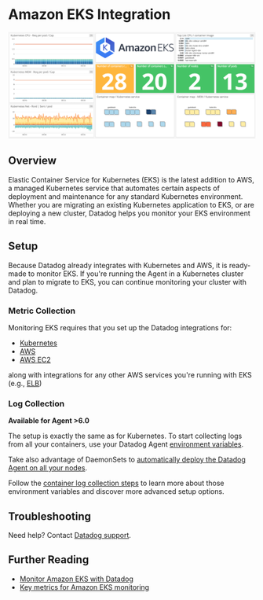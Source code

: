 # Amazon EKS Integration

![EKS Dashboard][1]

## Overview

Elastic Container Service for Kubernetes (EKS) is the latest addition to AWS, a managed Kubernetes service that automates certain aspects of deployment and maintenance for any standard Kubernetes environment. Whether you are migrating an existing Kubernetes application to EKS, or are deploying a new cluster, Datadog helps you monitor your EKS environment in real time.

## Setup

Because Datadog already integrates with Kubernetes and AWS, it is ready-made to monitor EKS. If you're running the Agent in a Kubernetes cluster and plan to migrate to EKS, you can continue monitoring your cluster with Datadog. 

### Metric Collection

Monitoring EKS requires that you set up the Datadog integrations for:

* [Kubernetes][2]
* [AWS][3]
* [AWS EC2][4]

along with integrations for any other AWS services you're running with EKS (e.g., [ELB][5])

### Log Collection

**Available for Agent >6.0**

The setup is exactly the same as for Kubernetes. 
To start collecting logs from all your containers, use your Datadog Agent [environment variables][6].

Take also advantage of DaemonSets to [automatically deploy the Datadog Agent on all your nodes][7]. 

Follow the [container log collection steps][8] to learn more about those environment variables and discover more advanced setup options.

## Troubleshooting
Need help? Contact [Datadog support][9].

## Further Reading

* [Monitor Amazon EKS with Datadog][10]
* [Key metrics for Amazon EKS monitoring][11]


[1]: https://raw.githubusercontent.com/DataDog/integrations-core/master/amazon_eks/images/amazon_eks_dashboard.png
[2]: https://docs.datadoghq.com/integrations/kubernetes
[3]: https://docs.datadoghq.com/integrations/amazon_web_services
[4]: https://docs.datadoghq.com/integrations/amazon_ec2
[5]: https://docs.datadoghq.com/integrations/amazon_elb
[6]: https://docs.datadoghq.com/agent/basic_agent_usage/kubernetes/#log-collection-setup
[7]: https://docs.datadoghq.com/agent/basic_agent_usage/kubernetes/#container-installation
[8]: https://docs.datadoghq.com/logs/log_collection/docker/#option-2-container-installation
[9]: https://docs.datadoghq.com/help
[10]: https://www.datadoghq.com/blog/announcing-eks
[11]: https://www.datadoghq.com/blog/eks-cluster-metrics
